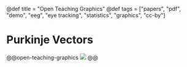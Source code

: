 @def title = "Open Teaching Graphics"
@def tags = ["papers", "pdf", "demo", "eeg", "eye tracking", "statistics", "graphics", "cc-by"]

# Purkinje Vectors

@@open-teaching-graphics
[![](/assets/teaching-resources/open-teaching-graphics/purkinje_vectors.png)](/assets/teaching-resources/open-teaching-graphics/pdf/purkinje_vectors.pdf)
@@


